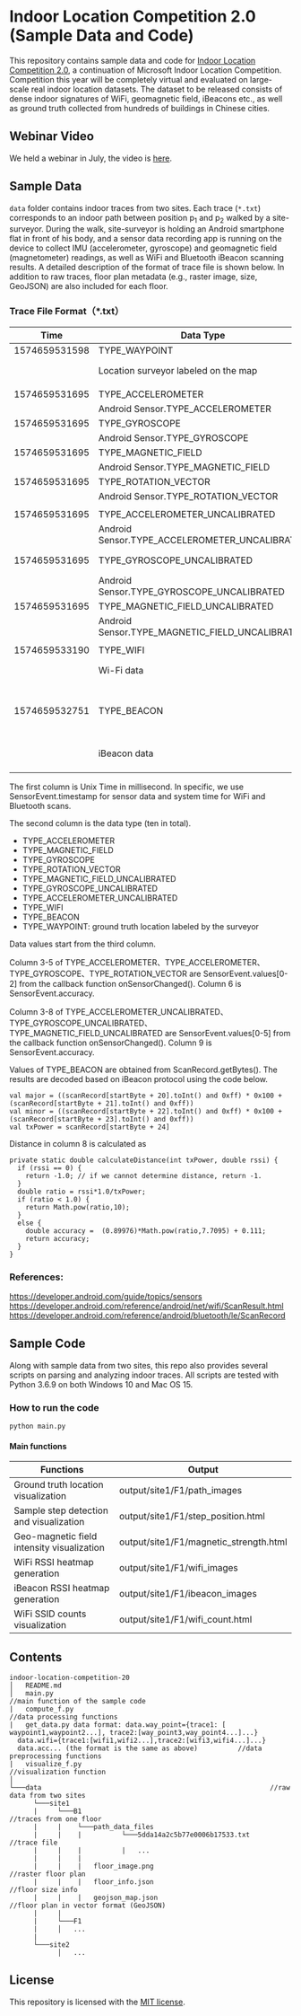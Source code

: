 # Indoor Location Competition 2.0 (Sample Data and Code)

This repository contains sample data and code for [Indoor Location Competition 2.0](https://aka.ms/location20), a continuation of Microsoft Indoor Location Competition. Competition this year will be completely virtual and evaluated on large-scale real indoor location datasets. The dataset to be released consists of dense indoor signatures of WiFi, geomagnetic field, iBeacons etc., as well as ground truth collected from hundreds of buildings in Chinese cities. 

## Webinar Video
We held a webinar in July, the video is [here](https://www.youtube.com/watch?v=xt3OzMC-XMU).

## Sample Data

`data` folder contains indoor traces from two sites. Each trace (`*.txt`) corresponds to an indoor path between position p<sub>1</sub> and p<sub>2</sub> walked by a site-surveyor. During the walk, site-surveyor is holding an Android smartphone flat in front of his body, and a sensor data recording app is running on the device to collect IMU (accelerometer, gyroscope) and geomagnetic field (magnetometer) readings, as well as WiFi and Bluetooth iBeacon scanning results. A detailed description of the format of trace file is shown below. In addition to raw traces, floor plan metadata (e.g., raster image, size, GeoJSON) are also included for each floor. 

### Trace File Format（*.txt）

| Time | Data Type                                           | Value                                  |            |       |           |              |            |            |                                 |
|----------------------|-----------------------------------------------------|------------------------------------------|-------------------|--------------|------------------|---------------------|-------------------|-------------------|----------------------------------------|
| 1574659531598        | TYPE\_WAYPOINT                                      | 196\.41757                               | 117\.84907        |              |                  |                     |                   |                   |                                        |
|                      | Location surveyor labeled on the map       | Coordinate x (meter)                             | Coordiante y (meter)     |              |                  |                     |                   |                   |                                        |
|                      |                                                     |                                          |                   |              |                  |                     |                   |                   |                                        |
| 1574659531695        | TYPE\_ACCELEROMETER                                 | \-1\.7085724                             | \-0\.274765       | 16\.657166   | 2                |                     |                   |                   |                                        |
|                      | Android Sensor\.TYPE\_ACCELEROMETER                 | X axis                                   | Y axis            | Z axis       | accuracy         |                     |                   |                   |                                        |
| 1574659531695        | TYPE\_GYROSCOPE                                     | \-0\.3021698                             | 0\.2773285        | 0\.107543945 | 3                |                     |                   |                   |                                        |
|                      | Android Sensor\.TYPE\_GYROSCOPE                     | X axis                                   | Y axis            | Z axis       | accuracy         |                     |                   |                   |                                        |
| 1574659531695        | TYPE\_MAGNETIC\_FIELD                               | 20\.181274                               | 16\.209412        | \-32\.22046  | 3                |                     |                   |                   |                                        |
|                      | Android Sensor\.TYPE\_MAGNETIC\_FIELD               | X axis                                   | Y axis            | Z axis       | accuracy         |                     |                   |                   |                                        |
| 1574659531695        | TYPE\_ROTATION\_VECTOR                              | \-0\.00855688                            | 0\.051367603      | 0\.362504    | 3                |                     |                   |                   |                                        |
|                      | Android Sensor\.TYPE\_ROTATION\_VECTOR              | X axis                                   | Y axis            | Z axis       | accuracy         |                     |                   |                   |                                        |
|                      |                                                     |                                          |                   |              |                  |                     |                   |                   |                                        |
| 1574659531695        | TYPE\_ACCELEROMETER\_UNCALIBRATED                   | \-1\.7085724                             | \-0\.274765       | 16\.657166   | 0\.0             | 0\.0                | 0\.0              | 3                 |                                        |
|                      | Android Sensor\.TYPE\_ACCELEROMETER\_UNCALIBRATED   | X axis                                   | Y axis            | Z axis       | X axis           | Y axis              | Z axis            | accuracy          |                                        |
| 1574659531695        | TYPE\_GYROSCOPE\_UNCALIBRATED                       | \-0\.42333984                            | 0\.20202637       | 0\.09623718  | \-7\.9345703E\-4 | 3\.2043457E\-4      | 4\.119873E\-4     | 3                 |                                        |
|                      | Android Sensor\.TYPE\_GYROSCOPE\_UNCALIBRATED       | X axis                                   | Y axis            | Z axis       | X axis           | Y axis              | Z axis            | accuracy          |                                        |
| 1574659531695        | TYPE\_MAGNETIC\_FIELD\_UNCALIBRATED                 | \-29\.830933                             | \-26\.36261       | \-300\.3006  | \-50\.012207     | \-42\.57202         | \-268\.08014      | 3                 |                                        |
|                      | Android Sensor\.TYPE\_MAGNETIC\_FIELD\_UNCALIBRATED | X axis                                   | Y axis            | Z axis       | X axis           | Y axis              | Z axis            | accuracy          |                                        |
|                      |                                                     |                                          |                   |              |                  |                     |                   |                   |                                        |
| 1574659533190        | TYPE\_WIFI                                          | intime\_free                             | 0e:74:9c:a7:b2:e4 | \-43         | 5805             | 1574659532305       |                   |                   |                                        |
|                      | Wi\-Fi data                                         | ssid                                     | bssid             | RSSI         | frequency        | last seen timestamp |                   |                   |                                        |
|                      |                                                     |                                          |                   |              |                  |                     |                   |                   |                                        |
| 1574659532751        | TYPE\_BEACON                                        | FDA50693\-A4E2\-4FB1\-AFCF\-C6EB07647825 | 10073             | 61418        | \-65             | \-82                | 5\.50634293288929 | 6B:11:4C:D1:29:F2 | 1574659532751                          |
|                      | iBeacon data                                        | UUID                                     | MajorID           | MinorID      | Tx Power         | RSSI                | Distance          | MAC Address       | same with Unix time, padding data |


The first column is Unix Time in millisecond. In specific, we use SensorEvent.timestamp for sensor data and system time for WiFi and Bluetooth scans. 

The second column is the data type (ten in total).
* TYPE_ACCELEROMETER
* TYPE_MAGNETIC_FIELD
* TYPE_GYROSCOPE
* TYPE_ROTATION_VECTOR
* TYPE_MAGNETIC_FIELD_UNCALIBRATED
* TYPE_GYROSCOPE_UNCALIBRATED
* TYPE_ACCELEROMETER_UNCALIBRATED
* TYPE_WIFI
* TYPE_BEACON
* TYPE_WAYPOINT: ground truth location labeled by the surveyor

Data values start from the third column. 

Column 3-5 of TYPE_ACCELEROMETER、TYPE_ACCELEROMETER、TYPE_GYROSCOPE、TYPE_ROTATION_VECTOR are SensorEvent.values[0-2] from the callback function onSensorChanged(). Column 6 is SensorEvent.accuracy.

Column 3-8 of TYPE_ACCELEROMETER_UNCALIBRATED、TYPE_GYROSCOPE_UNCALIBRATED、TYPE_MAGNETIC_FIELD_UNCALIBRATED are SensorEvent.values[0-5] from the callback function onSensorChanged(). Column 9 is SensorEvent.accuracy.

Values of TYPE_BEACON are obtained from ScanRecord.getBytes(). The results are decoded based on iBeacon protocol using the code below. 
```
val major = ((scanRecord[startByte + 20].toInt() and 0xff) * 0x100 + (scanRecord[startByte + 21].toInt() and 0xff))
val minor = ((scanRecord[startByte + 22].toInt() and 0xff) * 0x100 + (scanRecord[startByte + 23].toInt() and 0xff))
val txPower = scanRecord[startByte + 24]
```
Distance in column 8 is calculated as 
```
private static double calculateDistance(int txPower, double rssi) {
  if (rssi == 0) {
    return -1.0; // if we cannot determine distance, return -1.
  }
  double ratio = rssi*1.0/txPower;
  if (ratio < 1.0) {
    return Math.pow(ratio,10);
  }
  else {
    double accuracy =  (0.89976)*Math.pow(ratio,7.7095) + 0.111;
    return accuracy;
  }
}
```

### References:  
https://developer.android.com/guide/topics/sensors  
https://developer.android.com/reference/android/net/wifi/ScanResult.html  
https://developer.android.com/reference/android/bluetooth/le/ScanRecord



## Sample Code

Along with sample data from two sites, this repo also provides several scripts on parsing and analyzing indoor traces. All scripts are tested with Python 3.6.9 on both Windows 10 and Mac OS 15. 

### How to run the code
`python main.py`

#### Main functions

| Functions                                     | Output                                      |
|-----------------------------------------------|---------------------------------------------|
| Ground truth location visualization           | output/site1/F1/path_images                 |
| Sample step detection and visualization       | output/site1/F1/step_position.html          |
| Geo-magnetic field intensity visualization    | output/site1/F1/magnetic_strength.html      |
| WiFi RSSI heatmap generation                  | output/site1/F1/wifi_images                 |
| iBeacon RSSI heatmap generation               | output/site1/F1/ibeacon_images              |
| WiFi SSID counts visualization                | output/site1/F1/wifi_count.html             |


## Contents
```
indoor-location-competition-20
│   README.md
│   main.py                                                      //main function of the sample code
|   compute_f.py                                                 //data processing functions
|   get_data.py data format: data.way_point={trace1: [ waypoint1,waypoint2...], trace2:[way_point3,way_point4...]...}
  data.wifi={trace1:[wifi1,wifi2...],trace2:[wifi3,wifi4...]...}
  data.acc... (the format is the same as above)          //data preprocessing functions
|   visualize_f.py                                               //visualization function
│
└───data                                                         //raw data from two sites
      └───site1
      |     └───B1                                               //traces from one floor
      |     |    └───path_data_files                             
      |     |    |          └───5dda14a2c5b77e0006b17533.txt     //trace file
      |     |    |          |   ...
      |     |    |
      |     |    |   floor_image.png                             //raster floor plan
      |     |    |   floor_info.json                             //floor size info
      |     |    |   geojson_map.json                            //floor plan in vector format (GeoJSON)
      |     |
      |     └───F1
      |     │   ...
      |
      └───site2
            │   ...
```


## License

This repository is licensed with the [MIT license](./LICENSE).